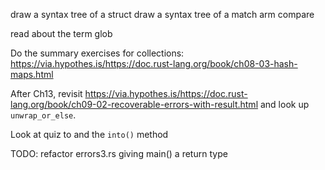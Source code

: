 draw a syntax tree of a struct
draw a syntax tree of a match arm
compare

read about the term glob

Do the summary exercises for collections: https://via.hypothes.is/https://doc.rust-lang.org/book/ch08-03-hash-maps.html

After Ch13, revisit https://via.hypothes.is/https://doc.rust-lang.org/book/ch09-02-recoverable-errors-with-result.html and look up `unwrap_or_else`.

Look at quiz to and the `into()` method

TODO: refactor errors3.rs giving main() a return type